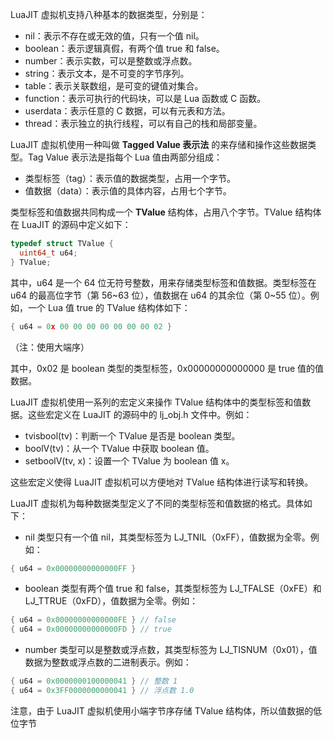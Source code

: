 LuaJIT 虚拟机支持八种基本的数据类型，分别是：

- nil：表示不存在或无效的值，只有一个值 nil。
- boolean：表示逻辑真假，有两个值 true 和 false。
- number：表示实数，可以是整数或浮点数。
- string：表示文本，是不可变的字节序列。
- table：表示关联数组，是可变的键值对集合。
- function：表示可执行的代码块，可以是 Lua 函数或 C 函数。
- userdata：表示任意的 C 数据，可以有元表和方法。
- thread：表示独立的执行线程，可以有自己的栈和局部变量。

LuaJIT 虚拟机使用一种叫做 **Tagged Value 表示法** 的来存储和操作这些数据类型。Tag Value 表示法是指每个 Lua 值由两部分组成：

- 类型标签（tag）：表示值的数据类型，占用一个字节。
- 值数据（data）：表示值的具体内容，占用七个字节。

类型标签和值数据共同构成一个 **TValue** 结构体，占用八个字节。TValue 结构体在 LuaJIT 的源码中定义如下：

```c
typedef struct TValue {
  uint64_t u64;
} TValue;
```

其中，u64 是一个 64 位无符号整数，用来存储类型标签和值数据。类型标签在 u64 的最高位字节（第 56~63 位），值数据在 u64 的其余位（第 0~55 位）。例如，一个 Lua 值 true 的 TValue 结构体如下：

```c
{ u64 = 0x 00 00 00 00 00 00 00 02 }
```

（注：使用大端序）

其中，0x02 是 boolean 类型的类型标签，0x00000000000000 是 true 值的值数据。

LuaJIT 虚拟机使用一系列的宏定义来操作 TValue 结构体中的类型标签和值数据。这些宏定义在 LuaJIT 的源码中的 lj_obj.h 文件中。例如：

- tvisbool(tv)：判断一个 TValue 是否是 boolean 类型。
- boolV(tv)：从一个 TValue 中获取 boolean 值。
- setboolV(tv, x)：设置一个 TValue 为 boolean 值 x。

这些宏定义使得 LuaJIT 虚拟机可以方便地对 TValue 结构体进行读写和转换。

LuaJIT 虚拟机为每种数据类型定义了不同的类型标签和值数据的格式。具体如下：

- nil 类型只有一个值 nil，其类型标签为 LJ_TNIL（0xFF），值数据为全零。例如：

```c
{ u64 = 0x00000000000000FF }
```

- boolean 类型有两个值 true 和 false，其类型标签为 LJ_TFALSE（0xFE）和 LJ_TTRUE（0xFD），值数据为全零。例如：

```c
{ u64 = 0x00000000000000FE } // false
{ u64 = 0x00000000000000FD } // true
```

- number 类型可以是整数或浮点数，其类型标签为 LJ_TISNUM（0x01），值数据为整数或浮点数的二进制表示。例如：

```c
{ u64 = 0x0000000100000041 } // 整数 1
{ u64 = 0x3FF0000000000041 } // 浮点数 1.0
```

注意，由于 LuaJIT 虚拟机使用小端字节序存储 TValue 结构体，所以值数据的低位字节